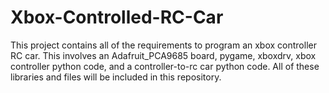 # Xbox-Controlled-RC-Car
This project contains all of the requirements to program an xbox controller RC car. 
This involves an Adafruit_PCA9685 board, pygame, xboxdrv, xbox controller python code, and a controller-to-rc car python code.
All of these libraries and files will be included in this repository.
